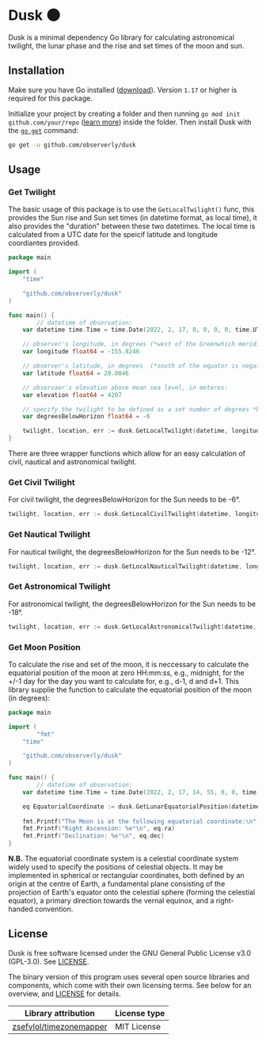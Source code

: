 # Dusk 🌑

Dusk is a minimal dependency Go library for calculating astronomical twilight, the lunar phase and the rise and set times of the moon and sun.

## Installation

Make sure you have Go installed ([download](https://golang.org/dl/)). Version `1.17` or higher is required for this package.

Initialize your project by creating a folder and then running `go mod init github.com/your/repo` ([learn more](https://blog.golang.org/using-go-modules)) inside the folder. Then install Dusk with the [`go get`](https://golang.org/cmd/go/#hdr-Add_dependencies_to_current_module_and_install_them) command:

```bash
go get -u github.com/observerly/dusk
```

## Usage

### Get Twilight

The basic usage of this package is to use the `GetLocalTwilight()` func, this provides the Sun rise and Sun set times (in datetime format, as local time), it also provides the "duration" between these two datetimes. The local time is calculated from a UTC date for the speicif latitude and longitude coordiantes provided.

```go
package main

import (
	"time"

	"github.com/observerly/dusk"
)

func main() {
        // datetime of observation:
	var datetime time.Time = time.Date(2022, 2, 17, 0, 0, 0, 0, time.UTC)

	// observer's longitude, in degrees (*west of the Greenwhich meridian is negative, east is positive):
	var longitude float64 = -155.8246

	// observer's latitude, in degrees  (*south of the equator is negative, north is positive):
	var latitude float64 = 20.0046

	// observaer's elevation above mean sea level, in meteres:
	var elevation float64 = 4207

	// specify the twilight to be defined as a set number of degrees *below* the horizon (e.g, civil twilight is designated as being 6 degrees below horizon):
	var degreesBelowHorizon float64 = -6

	twilight, location, err := dusk.GetLocalTwilight(datetime, longitude, latitude, elevation, degreesBelowHorizon)
}
```

There are three wrapper functions which allow for an easy calculation of civil, nautical and astronomical twilight.

### Get Civil Twilight

For civil twilight, the degreesBelowHorizon for the Sun needs to be -6°.

```go
twilight, location, err := dusk.GetLocalCivilTwilight(datetime, longitude, latitude, elevationn)
```

### Get Nautical Twilight

For nautical twilight, the degreesBelowHorizon for the Sun needs to be -12°.

```go
twilight, location, err := dusk.GetLocalNauticalTwilight(datetime, longitude, latitude, elevationn)
```

### Get Astronomical Twilight

For astronomical twilight, the degreesBelowHorizon for the Sun needs to be -18°.

```go
twilight, location, err := dusk.GetLocalAstronomicalTwilight(datetime, longitude, latitude, elevationn)
```

### Get Moon Position

To calculate the rise and set of the moon, it is neccessary to calculate the equatorial position of the moon at zero HH:mm:ss, e.g., midnight, for the +/-1 day for the day you want to calculate for, e.g., d-1, d and d+1. This library supplie the function to calculate the equatorial position of the moon (in degrees):

```go
package main

import (
        "fmt"
	"time"

	"github.com/observerly/dusk"
)

func main() {
        // datetime of observation:
	var datetime time.Time = time.Date(2022, 2, 17, 14, 55, 0, 0, time.UTC)

	eq EquatorialCoordinate := dusk.GetLunarEquatorialPosition(datetime)
	
	fmt.Printf("The Moon is at the following equatorial coordinate:\n")
	fmt.Printf("Right Ascension: %e°\n", eq.ra)
	fmt.Printf("Declination: %e°\n", eq.dec)
}
```

**N.B.** The equatorial coordinate system is a celestial coordinate system widely used to specify the positions of celestial objects. It may be implemented in spherical or rectangular coordinates, both defined by an origin at the centre of Earth, a fundamental plane consisting of the projection of Earth's equator onto the celestial sphere (forming the celestial equator), a primary direction towards the vernal equinox, and a right-handed convention.

## License

Dusk is free software licensed under the GNU General Public License v3.0 (GPL-3.0). See [LICENSE](./LICENSE).

The binary version of this program uses several open source libraries and components, which come with their own licensing terms. See below for an overview, and [LICENSE](./LICENSE) for details.

| Library attribution | License type |
|---------------------|--------------|
| [zsefvlol/timezonemapper](https://github.com/zsefvlol/timezonemapper) | MIT License |

